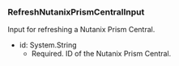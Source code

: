 ### RefreshNutanixPrismCentralInput
Input for refreshing a Nutanix Prism Central.

- id: System.String
  - Required. ID of the Nutanix Prism Central.
